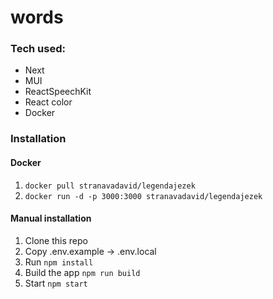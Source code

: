 # words

### Tech used:
- Next
- MUI
- ReactSpeechKit
- React color
- Docker

### Installation
#### Docker
1. `docker pull stranavadavid/legendajezek`
2. `docker run -d -p 3000:3000 stranavadavid/legendajezek`

#### Manual installation
1. Clone this repo
2. Copy .env.example -> .env.local
3. Run `npm install`
4. Build the app `npm run build`
5. Start `npm start`
